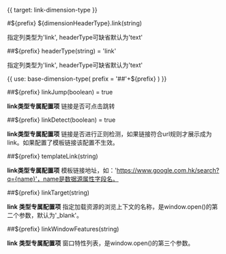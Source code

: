 {{ target: link-dimension-type }}

#${prefix} ${dimensionHeaderType}.link(string)

指定列类型为'link', headerType可缺省默认为'text'

##${prefix} headerType(string) = 'link'

指定列类型为'link', headerType可缺省默认为'text'

{{ use: base-dimension-type(
    prefix = '##'+${prefix}
) }}

##${prefix} linkJump(boolean) = true

**link类型专属配置项**  链接是否可点击跳转

##${prefix} linkDetect(boolean) = true

**link类型专属配置项**  链接是否进行正则检测，如果链接符合url规则才展示成为link。如果配置了模板链接该配置不生效。

##${prefix} templateLink(string)

**link类型专属配置项**  模板链接地址，如：'https://www.google.com.hk/search?q={name}'，name是数据源属性字段名。

##${prefix} linkTarget(string)

**link 类型专属配置项** 指定加载资源的浏览上下文的名称，是window.open()的第二个参数，默认为'_blank'。

##${prefix} linkWindowFeatures(string)

**link 类型专属配置项** 窗口特性列表，是window.open()的第三个参数。